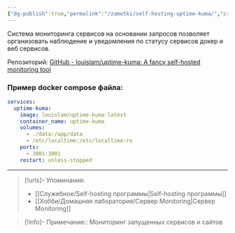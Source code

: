 ```yaml
---
{"dg-publish":true,"permalink":"/zametki/self-hosting-uptime-kuma/","created":"2024-09-08 02:40","updated":"2024-10-01T20:37:11+03:00"}
---
```


Система мониторинга сервисов на основании запросов позволяет организовать наблюдение и уведомления по статусу сервисов докер и веб сервисов.

Репозиторий: [GitHub - louislam/uptime-kuma: A fancy self-hosted monitoring tool](https://github.com/louislam/uptime-kuma)
### Пример docker compose файла:

<div class="transclusion internal-embed is-loaded"><div class="markdown-embed">





```yaml
services:
  uptime-kuma:
    image: louislam/uptime-kuma:latest
    container_name: uptime-kuma
    volumes:
      - ./data:/app/data
      - /etc/localtime:/etc/localtime:ro
    ports:
      - 3001:3001
    restart: unless-stopped
```



</div></div>


---
> [!urls]- Упоминания:
> - [[Служебное/Self-hosting программы\|Self-hosting программы]]
> - [[Хобби/Домашняя лаборатория/Сервер Monitoring\|Сервер Monitoring]]

> [!info]-
> Примечание:: Мониторинг запущенных сервисов и сайтов
